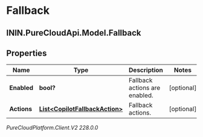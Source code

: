 # Fallback

## ININ.PureCloudApi.Model.Fallback

## Properties

|Name | Type | Description | Notes|
|------------ | ------------- | ------------- | -------------|
| **Enabled** | **bool?** | Fallback actions are enabled. | [optional] |
| **Actions** | [**List&lt;CopilotFallbackAction&gt;**](CopilotFallbackAction) | Fallback actions. | [optional] |



_PureCloudPlatform.Client.V2 228.0.0_
